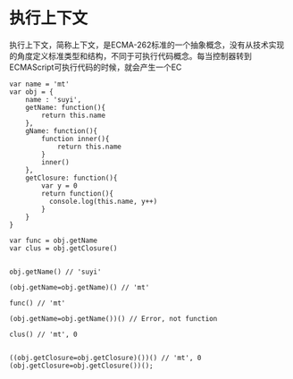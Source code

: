 # 执行上下文

执行上下文，简称上下文，是ECMA-262标准的一个抽象概念，没有从技术实现的角度定义标准类型和结构，不同于可执行代码概念。每当控制器转到ECMAScript可执行代码的时候，就会产生一个EC



```
var name = 'mt'
var obj = {
    name : 'suyi',
    getName: function(){
        return this.name
    },
    gName: function(){
        function inner(){
            return this.name
        }        
        inner()
    },
    getClosure: function(){
        var y = 0
        return function(){
          console.log(this.name, y++)
        }
    }    
}

var func = obj.getName
var clus = obj.getClosure()


obj.getName() // 'suyi'

(obj.getName=obj.getName)() // 'mt'

func() // 'mt'

(obj.getName=obj.getName())() // Error, not function

clus() // 'mt', 0


((obj.getClosure=obj.getClosure)())() // 'mt', 0
(obj.getClosure=obj.getClosure())();

```



